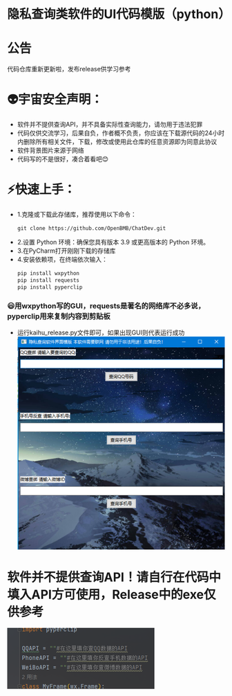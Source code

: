 # 隐私查询类软件的UI代码模版（python）
# 公告
代码仓库重新更新啦，发布release供学习参考
# 👽宇宙安全声明：
* 软件并不提供查询API，并不具备实际性查询能力，请勿用于违法犯罪
* 代码仅供交流学习，后果自负，作者概不负责，你应该在下载源代码的24小时内删除所有相关文件，下载，修改或使用此仓库的任意资源即为同意此协议
* 软件背景图片来源于网络
* 代码写的不是很好，凑合着看吧😊
# ⚡️快速上手：
* 1.克隆或下载此存储库，推荐使用以下命令：
   ```
   git clone https://github.com/OpenBMB/ChatDev.git
   ```
* 2.设置 Python 环境：确保您具有版本 3.9 或更高版本的 Python 环境。
* 3.在PyCharm打开刚刚下载的存储库
* 4.安装依赖项，在终端依次输入：
  ```
  pip install wxpython
  pip install requests
  pip install pyperclip
  ```
### 😃用wxpython写的GUI，requests是著名的网络库不必多说，pyperclip用来复制内容到剪贴板
* 运行kaihu_release.py文件即可，如果出现GUI则代表运行成功
![GUI](GUI.jpg "GUI图片")
# 软件并不提供查询API！请自行在代码中填入API方可使用，Release中的exe仅供参考  
![code](code.jpg "代码图片")
